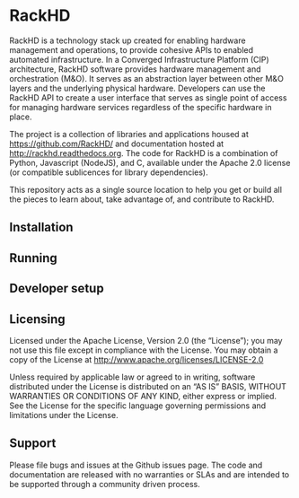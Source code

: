# RackHD

RackHD is a technology stack up created for enabling hardware management and operations, to provide cohesive APIs to enabled automated infrastructure. In a Converged Infrastructure Platform (CIP) architecture, RackHD software provides hardware management and orchestration
(M&O). It serves as an abstraction layer between other M&O layers and the underlying physical hardware. Developers can use the RackHD API to create a user interface that serves as single point of access for managing hardware services regardless of the specific hardware in place.

The project is a collection of libraries and applications housed at https://github.com/RackHD/ and documentation hosted at http://rackhd.readthedocs.org. The code for RackHD is a combination of Python, Javascript (NodeJS), and C, available under the Apache 2.0 license (or compatible sublicences for library dependencies).

This repository acts as a single source location to help you get or build all the pieces to learn about, take advantage of, and contribute to RackHD.


## Installation


## Running


## Developer setup


## Licensing

Licensed under the Apache License, Version 2.0 (the “License”); you may not use this file except in compliance with the License. You may obtain a copy of the License at http://www.apache.org/licenses/LICENSE-2.0

Unless required by applicable law or agreed to in writing, software distributed under the License is distributed on an “AS IS” BASIS, WITHOUT WARRANTIES OR CONDITIONS OF ANY KIND, either express or implied. See the License for the specific language governing permissions and limitations under the License.

## Support

Please file bugs and issues at the Github issues page. The code and documentation are released with no warranties or SLAs and are intended to be supported through a community driven process.
